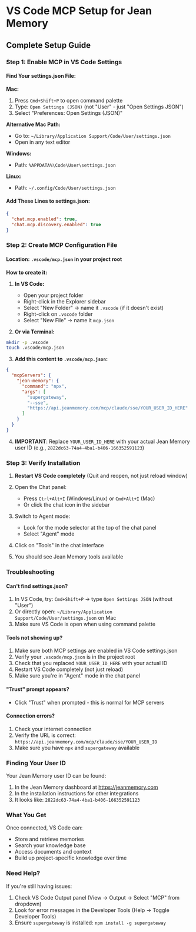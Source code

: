 # VS Code MCP Setup for Jean Memory

## Complete Setup Guide

### Step 1: Enable MCP in VS Code Settings

#### Find Your settings.json File:

**Mac:**
1. Press `Cmd+Shift+P` to open command palette
2. Type: `Open Settings (JSON)` (not "User" - just "Open Settings JSON")
3. Select "Preferences: Open Settings (JSON)"

**Alternative Mac Path:**
- Go to: `~/Library/Application Support/Code/User/settings.json`
- Open in any text editor

**Windows:**
- Path: `%APPDATA%\Code\User\settings.json`

**Linux:**
- Path: `~/.config/Code/User/settings.json`

#### Add These Lines to settings.json:

```json
{
  "chat.mcp.enabled": true,
  "chat.mcp.discovery.enabled": true
}
```

### Step 2: Create MCP Configuration File

#### Location: `.vscode/mcp.json` in your project root

**How to create it:**

1. **In VS Code:**
   - Open your project folder
   - Right-click in the Explorer sidebar
   - Select "New Folder" → name it `.vscode` (if it doesn't exist)
   - Right-click on `.vscode` folder
   - Select "New File" → name it `mcp.json`

2. **Or via Terminal:**
```bash
mkdir -p .vscode
touch .vscode/mcp.json
```

3. **Add this content to `.vscode/mcp.json`:**

```json
{
  "mcpServers": {
    "jean-memory": {
      "command": "npx",
      "args": [
        "supergateway",
        "--sse",
        "https://api.jeanmemory.com/mcp/claude/sse/YOUR_USER_ID_HERE"
      ]
    }
  }
}
```

4. **IMPORTANT**: Replace `YOUR_USER_ID_HERE` with your actual Jean Memory user ID (e.g., `2822dc63-74a4-4ba1-b406-166352591123`)

### Step 3: Verify Installation

1. **Restart VS Code completely** (Quit and reopen, not just reload window)

2. Open the Chat panel:
   - Press `Ctrl+Alt+I` (Windows/Linux) or `Cmd+Alt+I` (Mac)
   - Or click the chat icon in the sidebar

3. Switch to Agent mode:
   - Look for the mode selector at the top of the chat panel
   - Select "Agent" mode

4. Click on "Tools" in the chat interface

5. You should see Jean Memory tools available



### Troubleshooting

#### Can't find settings.json?
1. In VS Code, try: `Cmd+Shift+P` → type `Open Settings JSON` (without "User")
2. Or directly open: `~/Library/Application Support/Code/User/settings.json` on Mac
3. Make sure VS Code is open when using command palette

#### Tools not showing up?
1. Make sure both MCP settings are enabled in VS Code settings.json
2. Verify your `.vscode/mcp.json` is in the project root
3. Check that you replaced `YOUR_USER_ID_HERE` with your actual ID
4. Restart VS Code completely (not just reload)
5. Make sure you're in "Agent" mode in the chat panel

#### "Trust" prompt appears?
- Click "Trust" when prompted - this is normal for MCP servers

#### Connection errors?
1. Check your internet connection
2. Verify the URL is correct: `https://api.jeanmemory.com/mcp/claude/sse/YOUR_USER_ID`
3. Make sure you have `npx` and `supergateway` available

### Finding Your User ID

Your Jean Memory user ID can be found:
1. In the Jean Memory dashboard at https://jeanmemory.com
2. In the installation instructions for other integrations
3. It looks like: `2822dc63-74a4-4ba1-b406-166352591123`

### What You Get

Once connected, VS Code can:
- Store and retrieve memories
- Search your knowledge base
- Access documents and context
- Build up project-specific knowledge over time

### Need Help?

If you're still having issues:
1. Check VS Code Output panel (View → Output → Select "MCP" from dropdown)
2. Look for error messages in the Developer Tools (Help → Toggle Developer Tools)
3. Ensure `supergateway` is installed: `npm install -g supergateway`